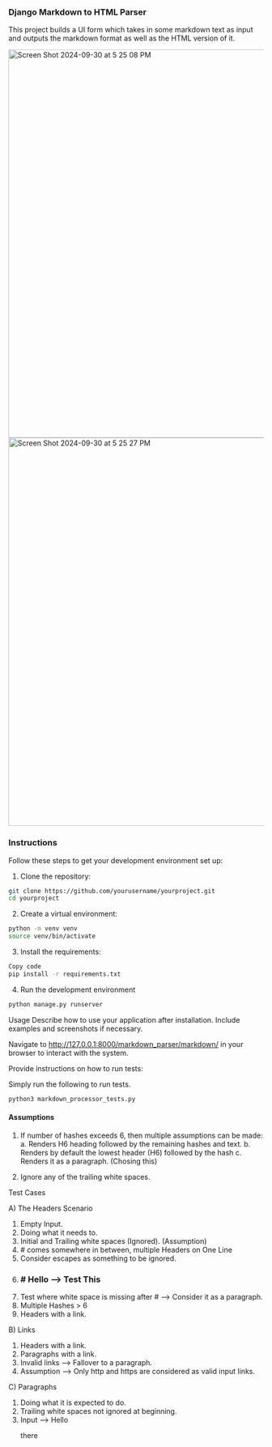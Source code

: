 ### Django Markdown to HTML Parser


This project builds a UI form which takes in some markdown text as input and outputs the markdown format as well as the HTML version of it. 

<img width="767" alt="Screen Shot 2024-09-30 at 5 25 08 PM" src="https://github.com/user-attachments/assets/ea28b1ff-ed96-4c7c-a944-c49464dbf191">

<img width="767" alt="Screen Shot 2024-09-30 at 5 25 27 PM" src="https://github.com/user-attachments/assets/e2884cf9-1968-4b79-a5f3-706f4af0052e">



### Instructions

Follow these steps to get your development environment set up:

1. Clone the repository:

```bash
git clone https://github.com/yourusername/yourproject.git
cd yourproject
```

2. Create a virtual environment:

```bash
python -m venv venv
source venv/bin/activate
```


3. Install the requirements:

```bash
Copy code
pip install -r requirements.txt
```

4. Run the development environment
```bash
python manage.py runserver
```

Usage
Describe how to use your application after installation. Include examples and screenshots if necessary.

Navigate to http://127.0.0.1:8000/markdown_parser/markdown/ in your browser to interact with the system.


Provide instructions on how to run tests:

Simply run the following to run tests. 

```bash
python3 markdown_processor_tests.py
```


#### Assumptions

1. If number of hashes exceeds 6, then multiple assumptions can be made: 
    a. Renders H6 heading followed by the remaining hashes and text. 
    b. Renders by default the lowest header (H6) followed by the hash
    c. Renders it as a paragraph. (Chosing this)

2. Ignore any of the trailing white spaces. 


Test Cases

A) The Headers Scenario

1. Empty Input. 
2. Doing what it needs to.  
3. Initial and Trailing white spaces (Ignored). (Assumption)
4. \# comes somewhere in between, multiple Headers on One Line
5. Consider escapes as something to be ignored. 
6. ### \# Hello --> Test This
7. Test where white space is missing after # --> Consider it as a paragraph.
8. Multiple Hashes > 6
9. Headers with a link. 



B) Links

1. Headers with a link. 
2. Paragraphs with a link.
3. Invalid links --> Fallover to a paragraph. 
4. Assumption --> Only http and https are considered as valid input links. 

C) Paragraphs

1. Doing what it is expected to do. 
2. Trailing white spaces not ignored at beginning. 
3. Input --> Hello <p> there
